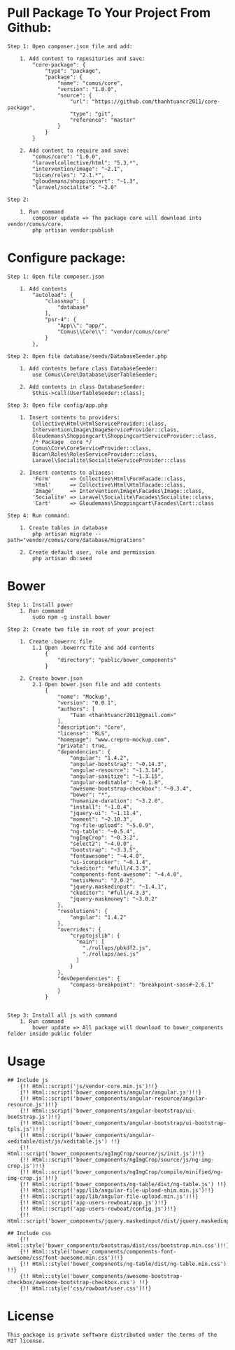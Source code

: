 # Pull Package To Your Project From Github:

 	Step 1: Open composer.json file and add:

 		1. Add content to repositories and save:
	 		"core-package": {
	            "type": "package",
	            "package": {
	                "name": "comus/core",
	                "version": "1.0.0",
	                "source": {
	                    "url": "https://github.com/thanhtuancr2011/core-package",
	                    "type": "git",
	                    "reference": "master"
	                }
	            }
	        }

	    2. Add content to require and save:
	    	"comus/core": "1.0.0",
	    	"laravelcollective/html": "5.3.*",
	    	"intervention/image": "~2.1",
	        "bican/roles": "2.1.*",
	        "gloudemans/shoppingcart": "~1.3",
	        "laravel/socialite": "~2.0"
	    
	Step 2: 

		1. Run command 
			composer update => The package core will download into vendor/comus/core.
			php artisan vendor:publish

# Configure package:

	Step 1: Open file composer.json 

		1. Add contents 
			"autoload": {
		        "classmap": [
		            "database"
		        ],
		        "psr-4": {
		            "App\\": "app/",
		            "Comus\\Core\\": "vendor/comus/core"
		        }
		    },

    Step 2: Open file database/seeds/DatabaseSeeder.php

    	1. Add contents before class DatabaseSeeder:
    		use Comus\Core\Database\UserTableSeeder;

    	2. Add contents in class DatabaseSeeder:
    		$this->call(UserTableSeeder::class); 

   	Step 3: Open file config/app.php 

		1. Insert contents to providers:
			Collective\Html\HtmlServiceProvider::class,
	        Intervention\Image\ImageServiceProvider::class,
	        Gloudemans\Shoppingcart\ShoppingcartServiceProvider::class,
			/* Package  core */
	        Comus\Core\CoreServiceProvider::class,
	        Bican\Roles\RolesServiceProvider::class,
	        Laravel\Socialite\SocialiteServiceProvider::class

	    2. Insert contents to aliases:
	    	'Form'      => Collective\Html\FormFacade::class,
	        'Html'      => Collective\Html\HtmlFacade::class,
	        'Image'     => Intervention\Image\Facades\Image::class,
	        'Socialite' => Laravel\Socialite\Facades\Socialite::class,
	        'Cart'      => Gloudemans\Shoppingcart\Facades\Cart::class

	Step 4: Run command:

		1. Create tables in database
   			php artisan migrate --path="vendor/comus/core/database/migrations"

   		2. Create default user, role and permission
   			php artisan db:seed

# Bower  
	
	Step 1: Install power
		1. Run command 
			sudo npm -g install bower

	Step 2: Create two file in root of your project

		1. Create .bowerrc file 
			1.1 Open .bowerrc file and add contents
				{
				  	"directory": "public/bower_components"
				} 

		2. Create bower.json 
			2.1 Open bower.json file and add contents
				{
					"name": "Mockup",
					"version": "0.0.1",
					"authors": [
						"Tuan <thanhtuancr2011@gmail.com>"
					],
					"description": "Core",
					"license": "RLS",
					"homepage": "www.crepro-mockup.com",
					"private": true,
					"dependencies": {
						"angular": "1.4.2",
						"angular-bootstrap": "~0.14.3",
						"angular-resource": "~1.3.14",
						"angular-sanitize": "~1.3.15",
						"angular-xeditable": "~0.1.8",
						"awesome-bootstrap-checkbox": "~0.3.4",
						"bower": "*",
						"humanize-duration": "~3.2.0",
						"install": "~1.0.4",
						"jquery-ui": "~1.11.4",
						"moment": "~2.10.3",
						"ng-file-upload": "~5.0.9",
						"ng-table": "~0.5.4",
						"ngImgCrop": "~0.3.2",
						"select2": "~4.0.0",
						"bootstrap": "~3.3.5",
						"fontawesome": "~4.4.0",
						"ui-iconpicker": "~0.1.4",
						"ckeditor": "#full/4.3.3",
						"components-font-awesome": "~4.4.0",
						"metisMenu": "2.0.2",
						"jquery.maskedinput": "~1.4.1",
						"ckeditor": "#full/4.3.3",
						"jquery-maskmoney": "~3.0.2"
					},
					"resolutions": {
						"angular": "1.4.2"
					},
					"overrides": {
						"cryptojslib": {
						  "main": [
						    "./rollups/pbkdf2.js",
						    "./rollups/aes.js"
						  ]
						}
					},
					"devDependencies": {
						"compass-breakpoint": "breakpoint-sass#~2.6.1"
					}
				}


	Step 3: Install all js with command
		1. Run command 
			bower update => All package will download to bower_components folder inside public folder

# Usage

	## Include js
	    {!! Html::script('js/vendor-core.min.js')!!}
	    {!! Html::script('bower_components/angular/angular.js')!!}
        {!! Html::script('bower_components/angular-resource/angular-resource.js')!!}
        {!! Html::script('bower_components/angular-bootstrap/ui-bootstrap.js')!!}
        {!! Html::script('bower_components/angular-bootstrap/ui-bootstrap-tpls.js')!!}
        {!! Html::script('bower_components/angular-xeditable/dist/js/xeditable.js') !!}
        {!! Html::script('bower_components/ngImgCrop/source/js/init.js')!!}
        {!! Html::script('bower_components/ngImgCrop/source/js/ng-img-crop.js')!!}
        {!! Html::script('bower_components/ngImgCrop/compile/minified/ng-img-crop.js')!!}
        {!! Html::script('bower_components/ng-table/dist/ng-table.js') !!}
        {!! Html::script('app/lib/angular-file-upload-shim.min.js')!!}
        {!! Html::script('app/lib/angular-file-upload.min.js')!!}
        {!! Html::script('app-users-rowboat/app.js')!!}
        {!! Html::script('app-users-rowboat/config.js')!!} 
        {!! Html::script('bower_components/jquery.maskedinput/dist/jquery.maskedinput.min.js')!!}

	## Include css
	    {!! Html::style('bower_components/bootstrap/dist/css/bootstrap.min.css')!!}
	    {!! Html::style('bower_components/components-font-awesome/css/font-awesome.min.css')!!}
	    {!! Html::style('bower_components/ng-table/dist/ng-table.min.css') !!}
	    {!! Html::style('bower_components/awesome-bootstrap-checkbox/awesome-bootstrap-checkbox.css') !!}
	    {!! Html::style('css/rowboat/user.css')!!}

# License
	This package is private software distributed under the terms of the MIT license.